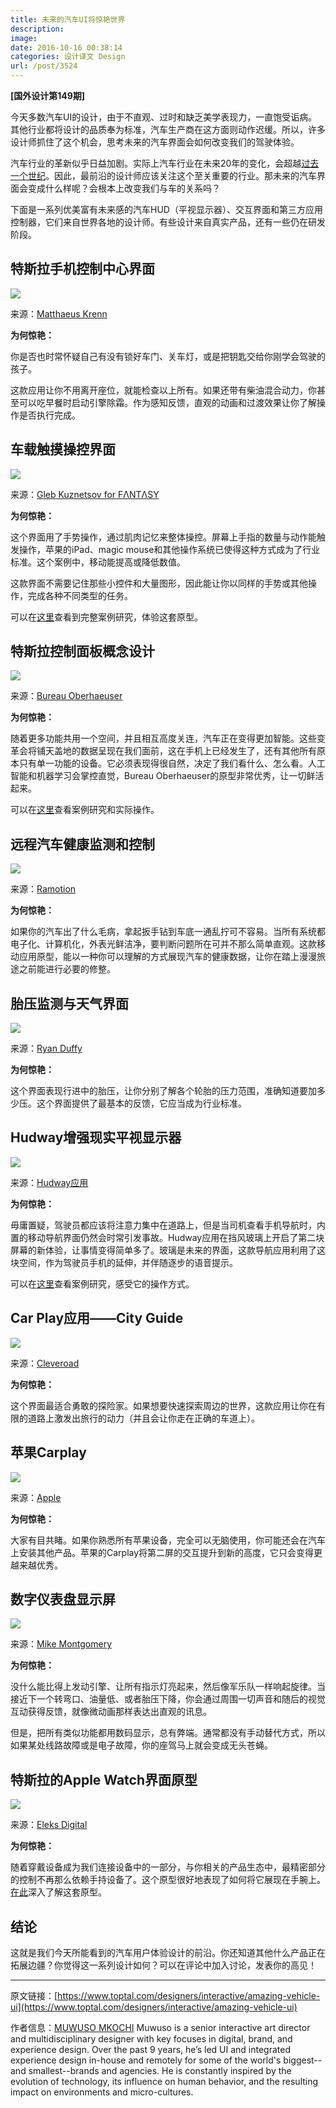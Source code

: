 ```yaml
---
title: 未来的汽车UI将惊艳世界
description: 
image: 
date: 2016-10-16 00:38:14
categories: 设计译文 Design
url: /post/3524
---
```


**[国外设计第149期]**

今天多数汽车UI的设计，由于不直观、过时和缺乏美学表现力，一直饱受诟病。其他行业都将设计的品质奉为标准，汽车生产商在这方面则动作迟缓。所以，许多设计师抓住了这个机会，思考未来的汽车界面会如何改变我们的驾驶体验。

汽车行业的革新似乎日益加剧。实际上汽车行业在未来20年的变化，会超越[过去一个世纪](https://www.wired.com/2015/03/ingenious-car-uis/)。因此，最前沿的设计师应该关注这个至关重要的行业。那未来的汽车界面会变成什么样呢？会根本上改变我们与车的关系吗？

下面是一系列优美富有未来感的汽车HUD（平视显示器）、交互界面和第三方应用控制器，它们来自世界各地的设计师。有些设计来自真实产品，还有一些仍在研发阶段。

## 特斯拉手机控制中心界面

![](https://cdn.victor42.work/posts/2016-10/10-11/toptal-blog-image-1474901649059-e108745eb23c13fe1975db25742f3b23.gif)

来源：[Matthaeus Krenn](http://matthaeuskrenn.com/) 

**为何惊艳：**

你是否也时常怀疑自己有没有锁好车门、关车灯，或是把钥匙交给你刚学会驾驶的孩子。

这款应用让你不用离开座位，就能检查以上所有。如果还带有柴油混合动力，你甚至可以吃早餐时启动引擎除霜。作为感知反馈，直观的动画和过渡效果让你了解操作是否执行完成。

## 车载触摸操控界面

![](https://cdn.victor42.work/posts/2016-10/10-11/toptal-blog-image-1474901652884-3be22e13f186d28582b45574addcf8bf.jpg)

来源：[Gleb Kuznetsov for FΛNTΛSY](https://dribbble.com/glebich)

**为何惊艳：**

这个界面用了手势操作，通过肌肉记忆来整体操控。屏幕上手指的数量与动作能触发操作，苹果的iPad、magic mouse和其他操作系统已使得这种方式成为了行业标准。这个案例中，移动能提高或降低数值。

这款界面不需要记住那些小控件和大量图形，因此能让你以同样的手势或其他操作，完成各种不同类型的任务。

可以在[这里](http://matthaeuskrenn.com/new-car-ui/)查看到完整案例研究，体验这套原型。

## 特斯拉控制面板概念设计

![](https://cdn.victor42.work/posts/2016-10/10-11/toptal-blog-image-1474901688755-59ec6fdfac83529c46f08aa5807daae4.gif)

来源：[Bureau Oberhaeuser](https://dribbble.com/oberhaeuser)

**为何惊艳：**

随着更多功能共用一个空间，并且相互高度关连，汽车正在变得更加智能。这些变革会将铺天盖地的数据呈现在我们面前，这在手机上已经发生了，还有其他所有原本只有单一功能的设备。它必须表现得很自然，决定了我们看什么、怎么看。人工智能和机器学习会掌控直觉，Bureau Oberhaeuser的原型非常优秀，让一切鲜活起来。

可以在[这里](http://bit.ly/1BSdPDl)查看案例研究和实际操作。

## 远程汽车健康监测和控制

![](https://cdn.victor42.work/posts/2016-10/10-11/toptal-blog-image-1474901694980-f10c38003c97edf725eb4cb8bfacabd1.gif)

来源：[Ramotion](https://dribbble.com/Ramotion)

**为何惊艳：**

如果你的汽车出了什么毛病，拿起扳手钻到车底一通乱拧可不容易。当所有系统都电子化、计算机化，外表光鲜洁净，要判断问题所在可并不那么简单直观。这款移动应用原型，能以一种你可以理解的方式展现汽车的健康数据，让你在踏上漫漫旅途之前能进行必要的修整。

## 胎压监测与天气界面

![](https://cdn.victor42.work/posts/2016-10/10-11/toptal-blog-image-1474901710367-dd485fe877d5542ee2fa77af5eca4c45.gif)

来源：[Ryan Duffy](https://dribbble.com/RyanDuffy_)

**为何惊艳：**

这个界面表现行进中的胎压，让你分别了解各个轮胎的压力范围，准确知道要加多少压。这个界面提供了最基本的反馈，它应当成为行业标准。

## Hudway增强现实平视显示器

![](https://cdn.victor42.work/posts/2016-10/10-11/toptal-blog-image-1474901726547-f1d9cee26a4143367b45131df69b9100.jpg)

来源：[Hudway应用](http://www.hudwayapp.com)

**为何惊艳：**

毋庸置疑，驾驶员都应该将注意力集中在道路上，但是当司机查看手机导航时，内置的移动导航界面仍然会时常引发事故。Hudway应用在挡风玻璃上开启了第二块屏幕的新体验，让事情变得简单多了。玻璃是未来的界面，这款导航应用利用了这块空间，作为驾驶员手机的延伸，并伴随逐步的语音提示。

可以在[这里](http://www.psfk.com/2013/11/augmented-reality-windshield-screen.html)查看案例研究，感受它的操作方式。

## Car Play应用——City Guide

![](https://cdn.victor42.work/posts/2016-10/10-11/toptal-blog-image-1474901731652-cf624534d27dc66a1c2c85b43000cf63.gif)

来源：[Cleveroad](https://dribbble.com/cleveroad)

**为何惊艳：**

这个界面最适合勇敢的探险家。如果想要快速探索周边的世界，这款应用让你在有限的道路上激发出旅行的动力（并且会让你走在正确的车道上）。

## 苹果Carplay

![](https://cdn.victor42.work/posts/2016-10/10-11/toptal-blog-image-1474901736929-504bf686aef6728409946ec320faa424.jpg)

来源：[Apple](http://www.apple.com/ios/carplay/)

**为何惊艳：**

大家有目共睹。如果你熟悉所有苹果设备，完全可以无脑使用，你可能还会在汽车上安装其他产品。苹果的Carplay将第二屏的交互提升到新的高度，它只会变得更越来越优秀。

## 数字仪表盘显示屏

![](https://cdn.victor42.work/posts/2016-10/10-11/toptal-blog-image-1474901744337-05c0824807c3a09aef6cb7b275ec7705.jpg)

来源：[Mike Montgomery](https://www.toptal.com/designers/resume/mike-montgomery)

**为何惊艳：**

没什么能比得上发动引擎、让所有指示灯亮起来，然后像军乐队一样响起旋律。当接近下一个转弯口、油量低、或者胎压下降，你会通过周围一切声音和随后的视觉互动获得反馈，就像微动画那样表达出直观的讯息。

但是，把所有类似功能都用数码显示，总有弊端。通常都没有手动替代方式，所以如果某处线路故障或是电子故障，你的座驾马上就会变成无头苍蝇。

## 特斯拉的Apple Watch界面原型

![](https://cdn.victor42.work/posts/2016-10/10-11/toptal-blog-image-1474901751486-2240efb6a80e49438c914b38abcac62e.gif)

来源：[Eleks Digital](http://digital.eleks.com/)

**为何惊艳：**

随着穿戴设备成为我们连接设备中的一部分，与你相关的产品生态中，最精密部分的控制不再那么依赖手持设备了。这个原型很好地表现了如何将它展现在手腕上。[在此](http://bit.ly/1uQc583)深入了解这套原型。

## 结论

这就是我们今天所能看到的汽车用户体验设计的前沿。你还知道其他什么产品正在拓展边疆？你觉得这一系列设计如何？可以在评论中加入讨论，发表你的高见！

---

原文链接：[https://www.toptal.com/designers/interactive/amazing-vehicle-ui](https://www.toptal.com/designers/interactive/amazing-vehicle-ui)

作者信息：[MUWUSO MKOCHI](https://www.toptal.com/designers/resume/muwuso-mkochi)
Muwuso is a senior interactive art director and multidisciplinary designer with key focuses in digital, brand, and experience design. Over the past 9 years, he’s led UI and integrated experience design in-house and remotely for some of the world's biggest--and smallest--brands and agencies. He is constantly inspired by the evolution of technology, its influence on human behavior, and the resulting impact on environments and micro-cultures.